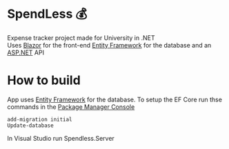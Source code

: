 # SpendLess :moneybag:
Expense tracker project made for University in .NET <br/>
Uses [Blazor](https://dotnet.microsoft.com/en-us/apps/aspnet/web-apps/blazor) for the front-end
[Entity Framework](https://learn.microsoft.com/en-us/ef/) for the database
and an [ASP.NET](https://dotnet.microsoft.com/en-us/apps/aspnet/apis) API

# How to build
App uses [Entity Framework](https://learn.microsoft.com/en-us/ef/) for the database.
To setup the EF Core run thse commands in the [Package Manager Console](https://learn.microsoft.com/en-us/nuget/consume-packages/install-use-packages-powershell)
```
add-migration initial
Update-database
```

In Visual Studio run Spendless.Server


